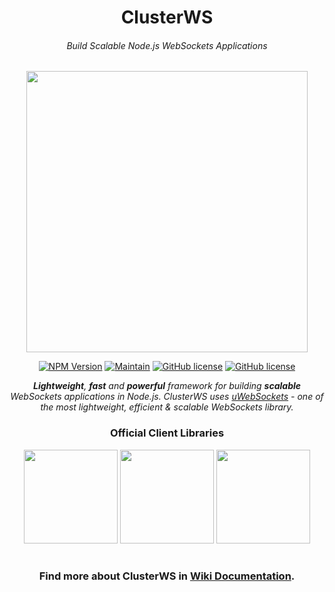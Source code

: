 <h1 align="center">ClusterWS</h1> 
<h6 align="center">Build Scalable Node.js WebSockets Applications</h6>

<p align="center">
 <img src="https://cdn.rawgit.com/goriunov/159120ca6a883d8d4e75543ec395d361/raw/d22028ecc726d7d3cc30a2a85cc7cc454b0afada/clusterws.svg" width="450">
</p>

<p align="center">
    <a href="https://www.npmjs.com/package/clusterws"><img src="https://img.shields.io/badge/npm-3.0.5-AE1E80.svg?style=for-the-badge" alt="NPM Version" /></a>
    <a href="https://github.com/ClusterWS/ClusterWS/graphs/commit-activity"><img src="https://img.shields.io/badge/Maintain-Yes-AE1E80.svg?style=for-the-badge" alt="Maintain" /></a>
    <a href="https://github.com/ClusterWS/ClusterWS/blob/master/LICENSE"><img src="https://img.shields.io/badge/LICENSE-MIT-AE1E80.svg?style=for-the-badge" alt="GitHub license"/></a>
    <a href="#"><img src="https://img.shields.io/badge/NODE.JS->=8-AE1E80.svg?style=for-the-badge" alt="GitHub license"/></a>
</p>

<p align="center">
    <i><strong>Lightweight</strong>, <strong>fast</strong> and <strong>powerful</strong> framework for building <strong>scalable</strong> WebSockets applications in Node.js. ClusterWS uses <a href="https://github.com/uNetworking/uWebSockets">uWebSockets</a> - one of the most lightweight, efficient & scalable WebSockets library.</i>
</p>

<h3 align="center">
    Official Client Libraries
</h3>

<p align="center">
    <a href="https://github.com/ClusterWS/ClusterWS-Client-Swift"><img src="https://user-images.githubusercontent.com/18750503/37686010-8ec97d8c-2cfa-11e8-844a-3c79043d3c83.png" width="150"/></a>
    <a href="https://github.com/ClusterWS/ClusterWS-Client-Java"><img src="https://user-images.githubusercontent.com/18750503/37686016-96558d5c-2cfa-11e8-8d91-3a01122a73eb.png" 
    width="150" /></a>
    <a href="https://github.com/ClusterWS/ClusterWS-Client-JS"><img src="https://user-images.githubusercontent.com/18750503/37686031-9fa2d888-2cfa-11e8-911e-d844a8753b88.png" width="150"/></a>
</p>

<h1></h1>
<h3 align="center">
    Find more about ClusterWS in <a href="https://github.com/ClusterWS/ClusterWS/wiki"><strong>Wiki Documentation</strong></a>.
</h3>